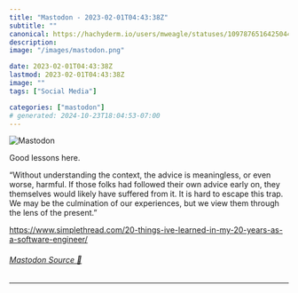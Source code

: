 ```yaml
---
title: "Mastodon - 2023-02-01T04:43:38Z"
subtitle: ""
canonical: https://hachyderm.io/users/mweagle/statuses/109787651642504467
description:
image: "/images/mastodon.png"

date: 2023-02-01T04:43:38Z
lastmod: 2023-02-01T04:43:38Z
image: ""
tags: ["Social Media"]

categories: ["mastodon"]
# generated: 2024-10-23T18:04:53-07:00
---
```

![Mastodon](/images/mastodon.png)

<p>Good lessons here. </p><p>“Without understanding the context, the advice is meaningless, or even worse, harmful. If those folks had followed their own advice early on, they themselves would likely have suffered from it. It is hard to escape this trap. We may be the culmination of our experiences, but we view them through the lens of the present.”</p><p><a href="https://www.simplethread.com/20-things-ive-learned-in-my-20-years-as-a-software-engineer/" target="_blank" rel="nofollow noopener noreferrer" translate="no"><span class="invisible">https://www.</span><span class="ellipsis">simplethread.com/20-things-ive</span><span class="invisible">-learned-in-my-20-years-as-a-software-engineer/</span></a></p>


###### [Mastodon Source 🐘](https://hachyderm.io/@mweagle/109787651642504467)

___
